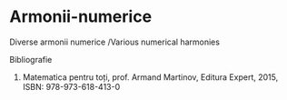 # Armonii-numerice
Diverse armonii  numerice /Various numerical harmonies

Bibliografie

1. Matematica pentru toți, prof. Armand Martinov, Editura Expert, 2015, ISBN: 978-973-618-413-0
